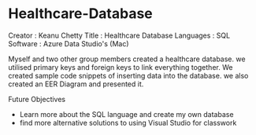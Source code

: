 # Healthcare-Database

Creator : Keanu Chetty 
Title : Healthcare Database
Languages : SQL
Software : Azure Data Studio's (Mac)

Myself and two other group members created a healthcare database. we utilised primary keys and foreign keys to link everything together. We created sample code snippets of inserting data into the database. we also created an EER Diagram and presented it.

Future Objectives
- Learn more about the SQL language and create my own database
- find more alternative solutions to using Visual Studio for classwork 
